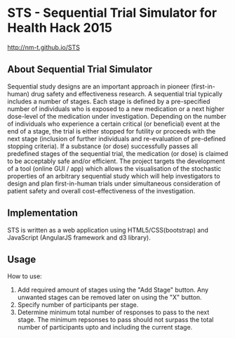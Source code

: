 # STS - Sequential Trial Simulator for Health Hack 2015

http://nm-t.github.io/STS

<h2>About Sequential Trial Simulator</h2>

Sequential study designs are an important approach in pioneer (first-in-human) drug safety and effectiveness research. A sequential trial typically includes a number of stages. Each stage is defined by a pre-specified number of individuals who is exposed to a new medication or a next higher dose-level of the medication under investigation. Depending on the number of individuals who experience a certain critical (or beneficial) event at the end of a stage, the trial is either stopped for futility or proceeds with the next stage (inclusion of further individuals and re-evaluation of pre-defined stopping criteria). If a substance (or dose) successfully passes all predefined stages of the sequential trial, the medication (or dose) is claimed to be acceptably safe and/or efficient. The project targets the development of a tool (online GUI / app) which allows the visualisation of the stochastic properties of an arbitrary sequential study which will help investigators to design and plan first-in-human trials under simultaneous consideration of patient safety and overall cost-effectiveness of the investigation.

<h2>Implementation</h2>

STS is written as a web application using HTML5/CSS(bootstrap) and JavaScript (AngularJS framework and d3 library).

<h2>Usage</h2>

How to use:

1. Add required amount of stages using the "Add Stage" button. Any unwanted stages can be removed later on using the "X" button.
2. Specify number of participants per stage.
3. Determine minimum total number of responses to pass to the next stage. The minimum repsonses to pass should not surpass the total number of participants upto and including the current stage.

